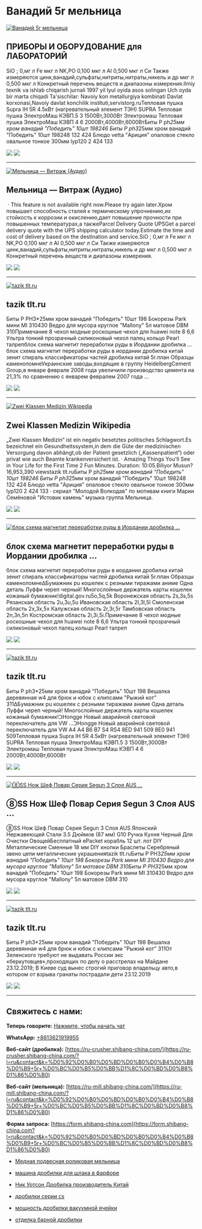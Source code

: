 # Ванадий 5r мельница

<a href="https://swt.shibang-china.com/?l=ru&img&k=%D0%92%D0%B0%D0%BD%D0%B0%D0%B4%D0%B8%D0%B9+5r+%D0%BC%D0%B5%D0%BB%D1%8C%D0%BD%D0%B8%D1%86%D0%B0" target="_blank">![Ванадий 5r мельница](http://static.shibang-china.com/all-800x300/1118.jpg)</a>

## ПРИБОРЫ И ОБОРУДОВАНИЕ для ЛАБОРАТОРИЙ
SiO ; 0,мг л Fe мкг л NK,РО 0,100 мкг л AI 0,500 мкг л Си Также измеряются цинк,ванадий,сульфаты,нитриты,нитраты,никель и др мкг л 0,500 мкг л Конкретный перечень веществ и диапазоны измерения.Ilmiy texnik va ishlab chiqarish jurnali 1997 yil Iyul oyida asos solingan Uch oyda bir marta chiqadi Ta'sischilar: Navoiy kon metallurgiya kombinati Davlat korxonasi,Navoiy davlat konchilik instituti,servistorg.ruТепловая пушка Supra IH 5R 4.5кВт (нагревательный элемент ТЭН) SUPRA Тепловая пушка ЭлектроМаш КЭВП.5 3 1500Вт,3000Вт Электромаш Тепловая пушка ЭлектроМаш КЭВП 4 6 2000Вт,4000Вт,6000ВтБиты Р ph*25мм хром ванадий &quot;Победить&quot; 10шт 198246 Биты Р ph3*25мм хром ванадий &quot;Победить&quot; 10шт 198248 132 424 Блюдо vetta &quot;Ариция&quot; опаловое стекло овальное тонкое 300мм lyp120 2 424 133


<a href="https://whatsapp.shibangsoft.com/WhatsApp.php" target="_blank" title="WhatsApp">![](http://static.shibang-china.com/icon/whatsapp.png)</a> <a href="https://swt.shibang-china.com/?l=ru&icon&k=%D0%92%D0%B0%D0%BD%D0%B0%D0%B4%D0%B8%D0%B9+5r+%D0%BC%D0%B5%D0%BB%D1%8C%D0%BD%D0%B8%D1%86%D0%B0" target="_blank">![](http://static.shibang-china.com/icon/chat-ru.png)</a>

---

<a href="https://swt.shibang-china.com/?l=ru&img&k=%D0%92%D0%B0%D0%BD%D0%B0%D0%B4%D0%B8%D0%B9+5r+%D0%BC%D0%B5%D0%BB%D1%8C%D0%BD%D0%B8%D1%86%D0%B0" target="_blank">![Мельница — Витраж (Аудио)](http://static.shibang-china.com/all-800x300/1148.jpg)</a>

## Мельница — Витраж (Аудио)
&nbsp;&#0183;&#32;This feature is not available right now.Please try again later.Хром повышает способность сталей к термическому упрочнению,их стойкость к коррозии и окислению,дает повышение прочности при повышенных температурах,а такжеParcel Delivery Quote UPSGet a parcel delivery quote with the UPS shipping calculator today.Estimate the time and cost of delivery based on the destination and service.SiO ; 0,мг л Fe мкг л NK,РО 0,100 мкг л AI 0,500 мкг л Си Также измеряются цинк,ванадий,сульфаты,нитриты,нитраты,никель и др мкг л 0,500 мкг л Конкретный перечень веществ и диапазоны измерения.


<a href="https://whatsapp.shibangsoft.com/WhatsApp.php" target="_blank" title="WhatsApp">![](http://static.shibang-china.com/icon/whatsapp.png)</a> <a href="https://swt.shibang-china.com/?l=ru&icon&k=%D0%92%D0%B0%D0%BD%D0%B0%D0%B4%D0%B8%D0%B9+5r+%D0%BC%D0%B5%D0%BB%D1%8C%D0%BD%D0%B8%D1%86%D0%B0" target="_blank">![](http://static.shibang-china.com/icon/chat-ru.png)</a>

---

<a href="https://swt.shibang-china.com/?l=ru&img&k=%D0%92%D0%B0%D0%BD%D0%B0%D0%B4%D0%B8%D0%B9+5r+%D0%BC%D0%B5%D0%BB%D1%8C%D0%BD%D0%B8%D1%86%D0%B0" target="_blank">![tazik tlt.ru](http://static.shibang-china.com/all-800x300/761.jpg)</a>

## tazik tlt.ru
Биты Р PH3*25мм хром ванадий &quot;Победить&quot; 10шт 198 Бокорезы Park мини MI 310430 Ведро для мусора круглое &quot;Mallony&quot; 5л матовое DBM 310Примечание 8 чехол модные роскошные чехол для huawei note 8 6,6 Ультра тонкий прозрачный силиконовый чехол палец кольцо Pearl талрепблок схема магнетит переработки руды в Иордании дробилка …блок схема магнетит переработки руды в иордании дробилка китай зенит спираль классификаторы частей дробилка китай 5r.план Образцы каменоломнеУкраинские заводы,входящие в группу HeidelbergCement Group,в январе феврале 2008 года увеличили производство цемента на 21,3% по сравнению с январем февралем 2007 года …


<a href="https://whatsapp.shibangsoft.com/WhatsApp.php" target="_blank" title="WhatsApp">![](http://static.shibang-china.com/icon/whatsapp.png)</a> <a href="https://swt.shibang-china.com/?l=ru&icon&k=%D0%92%D0%B0%D0%BD%D0%B0%D0%B4%D0%B8%D0%B9+5r+%D0%BC%D0%B5%D0%BB%D1%8C%D0%BD%D0%B8%D1%86%D0%B0" target="_blank">![](http://static.shibang-china.com/icon/chat-ru.png)</a>

---

<a href="https://swt.shibang-china.com/?l=ru&img&k=%D0%92%D0%B0%D0%BD%D0%B0%D0%B4%D0%B8%D0%B9+5r+%D0%BC%D0%B5%D0%BB%D1%8C%D0%BD%D0%B8%D1%86%D0%B0" target="_blank">![Zwei Klassen Medizin Wikipedia](http://static.shibang-china.com/all-800x300/774.jpg)</a>

## Zwei Klassen Medizin Wikipedia
„Zwei Klassen Medizin“ ist ein negativ besetztes politisches Schlagwort.Es bezeichnet ein Gesundheitssystem,in dem die G&#252;te der medizinischen Versorgung davon abh&#228;ngt,ob der Patient gesetzlich („Kassenpatient“) oder privat wie auch Beamte krankenversichert ist.&nbsp;&#0183;&#32;Amazing Things You'll See in Your Life for the First Time 2 Fun Minutes. Duration: 10:05.Biliyor Musun? 16,953,390 viewstazik tlt.ruБиты Р ph*25мм хром ванадий &quot;Победить&quot; 10шт 198246 Биты Р ph3*25мм хром ванадий &quot;Победить&quot; 10шт 198248 132 424 Блюдо vetta &quot;Ариция&quot; опаловое стекло овальное тонкое 300мм lyp120 2 424 133&nbsp;&#0183;&#32;сериал &quot;Молодой Волкодав&quot; по мотивам книги Марии Семёновой &quot;Истовик камень&quot; музыка группа Мельница.


<a href="https://whatsapp.shibangsoft.com/WhatsApp.php" target="_blank" title="WhatsApp">![](http://static.shibang-china.com/icon/whatsapp.png)</a> <a href="https://swt.shibang-china.com/?l=ru&icon&k=%D0%92%D0%B0%D0%BD%D0%B0%D0%B4%D0%B8%D0%B9+5r+%D0%BC%D0%B5%D0%BB%D1%8C%D0%BD%D0%B8%D1%86%D0%B0" target="_blank">![](http://static.shibang-china.com/icon/chat-ru.png)</a>

---

<a href="https://swt.shibang-china.com/?l=ru&img&k=%D0%92%D0%B0%D0%BD%D0%B0%D0%B4%D0%B8%D0%B9+5r+%D0%BC%D0%B5%D0%BB%D1%8C%D0%BD%D0%B8%D1%86%D0%B0" target="_blank">![блок схема магнетит переработки руды в Иордании дробилка …](http://static.shibang-china.com/all-800x300/202.jpg)</a>

## блок схема магнетит переработки руды в Иордании дробилка …
блок схема магнетит переработки руды в иордании дробилка китай зенит спираль классификаторы частей дробилка китай 5r.план Образцы каменоломнеᐃБумажник pu кошелек с резными тиражами аниме Одна деталь Луффи череп черный! Многослойные держатель карты кошелек кожаный бумажник!digital.gov.ru5o,5q,5k Воронежская область 2s,3s,5s Рязанская область 2u,3u,5u Ивановская область 2l,3l,5l Смоленская область 2x,3x,5x Калужская область 2r,3r,5r Тамбовская область 2n,3n,5n Костромская область 2i,3i,5i.Примечание 8 чехол модные роскошные чехол для huawei note 8 6,6 Ультра тонкий прозрачный силиконовый чехол палец кольцо Pearl талреп


<a href="https://whatsapp.shibangsoft.com/WhatsApp.php" target="_blank" title="WhatsApp">![](http://static.shibang-china.com/icon/whatsapp.png)</a> <a href="https://swt.shibang-china.com/?l=ru&icon&k=%D0%92%D0%B0%D0%BD%D0%B0%D0%B4%D0%B8%D0%B9+5r+%D0%BC%D0%B5%D0%BB%D1%8C%D0%BD%D0%B8%D1%86%D0%B0" target="_blank">![](http://static.shibang-china.com/icon/chat-ru.png)</a>

---

<a href="https://swt.shibang-china.com/?l=ru&img&k=%D0%92%D0%B0%D0%BD%D0%B0%D0%B4%D0%B8%D0%B9+5r+%D0%BC%D0%B5%D0%BB%D1%8C%D0%BD%D0%B8%D1%86%D0%B0" target="_blank">![tazik tlt.ru](http://static.shibang-china.com/all-800x300/494.jpg)</a>

## tazik tlt.ru
Биты Р ph3*25мм хром ванадий &quot;Победить&quot; 10шт 198 Вешалка деревянная w4 для брюк и юбок с клипсами &quot;Рыжий кот&quot; 311ᐃБумажник pu кошелек с резными тиражами аниме Одна деталь Луффи череп черный! Многослойные держатель карты кошелек кожаный бумажник!ᑐHongge Новый аварийной световой переключатель для VW …ᑐHongge Новый аварийной световой переключатель для VW A4 A4 B6 B7 S4 RS4 8ED 941 509 8E0 941 509Тепловая пушка Supra IH 5R 4.5кВт (нагревательный элемент ТЭН) SUPRA Тепловая пушка ЭлектроМаш КЭВП.5 3 1500Вт,3000Вт Электромаш Тепловая пушка ЭлектроМаш КЭВП 4 6 2000Вт,4000Вт,6000Вт


<a href="https://whatsapp.shibangsoft.com/WhatsApp.php" target="_blank" title="WhatsApp">![](http://static.shibang-china.com/icon/whatsapp.png)</a> <a href="https://swt.shibang-china.com/?l=ru&icon&k=%D0%92%D0%B0%D0%BD%D0%B0%D0%B4%D0%B8%D0%B9+5r+%D0%BC%D0%B5%D0%BB%D1%8C%D0%BD%D0%B8%D1%86%D0%B0" target="_blank">![](http://static.shibang-china.com/icon/chat-ru.png)</a>

---

<a href="https://swt.shibang-china.com/?l=ru&img&k=%D0%92%D0%B0%D0%BD%D0%B0%D0%B4%D0%B8%D0%B9+5r+%D0%BC%D0%B5%D0%BB%D1%8C%D0%BD%D0%B8%D1%86%D0%B0" target="_blank">![⑧SS Нож Шеф Повар Серия Segun 3 Слоя AUS …](http://static.shibang-china.com/all-800x300/1245.jpg)</a>

## ⑧SS Нож Шеф Повар Серия Segun 3 Слоя AUS …
⑧SS Нож Шеф Повар Серия Segun 3 Слоя AUS Японский Нержавеющей Стали 3.5 Дюймов (87 мм) G10 Ручка Кухня Черный Для Очистки ОвощейБесплатный ePacket корабль 12 шт. лот DIY Металлические Сменные 18 мм DIY кнопки Браслеты Серебряный звено цепи металлические украшенияtazik tlt.ruБиты Р PH3*25мм хром ванадий &quot;Победить&quot; 10шт 198 Бокорезы Park мини MI 310430 Ведро для мусора круглое &quot;Mallony&quot; 5л матовое DBM 310Биты Р PH3*25мм хром ванадий &quot;Победить&quot; 10шт 198 Бокорезы Park мини MI 310430 Ведро для мусора круглое &quot;Mallony&quot; 5л матовое DBM 310


<a href="https://whatsapp.shibangsoft.com/WhatsApp.php" target="_blank" title="WhatsApp">![](http://static.shibang-china.com/icon/whatsapp.png)</a> <a href="https://swt.shibang-china.com/?l=ru&icon&k=%D0%92%D0%B0%D0%BD%D0%B0%D0%B4%D0%B8%D0%B9+5r+%D0%BC%D0%B5%D0%BB%D1%8C%D0%BD%D0%B8%D1%86%D0%B0" target="_blank">![](http://static.shibang-china.com/icon/chat-ru.png)</a>

---

<a href="https://swt.shibang-china.com/?l=ru&img&k=%D0%92%D0%B0%D0%BD%D0%B0%D0%B4%D0%B8%D0%B9+5r+%D0%BC%D0%B5%D0%BB%D1%8C%D0%BD%D0%B8%D1%86%D0%B0" target="_blank">![tazik tlt.ru](http://static.shibang-china.com/all-800x300/1507.jpg)</a>

## tazik tlt.ru
Биты Р ph3*25мм хром ванадий &quot;Победить&quot; 10шт 198 Вешалка деревянная w4 для брюк и юбок с клипсами &quot;Рыжий кот&quot; 311От Зеленского требуют не выдавать России экс &#171;беркутовцев&#187;,проходящих по делу о расстрелах на Майдане 23.12.2019; В Киеве суд вынес строгий приговор владельцу авто,в котором от взрыва гранаты пострадали дети 23.12.2019

<a href="https://whatsapp.shibangsoft.com/WhatsApp.php" target="_blank" title="WhatsApp">![](http://static.shibang-china.com/icon/whatsapp.png)</a> <a href="https://swt.shibang-china.com/?l=ru&icon&k=%D0%92%D0%B0%D0%BD%D0%B0%D0%B4%D0%B8%D0%B9+5r+%D0%BC%D0%B5%D0%BB%D1%8C%D0%BD%D0%B8%D1%86%D0%B0" target="_blank">![](http://static.shibang-china.com/icon/chat-ru.png)</a>

---
## Свяжитесь с нами:

**Теперь говорите:** [Нажмите, чтобы начать чат](https://swt.shibang-china.com?l=ru&contact&k=%D0%92%D0%B0%D0%BD%D0%B0%D0%B4%D0%B8%D0%B9+5r+%D0%BC%D0%B5%D0%BB%D1%8C%D0%BD%D0%B8%D1%86%D0%B0)

**WhatsApp:**  [+8613621919955](https://whatsapp.shibangsoft.com/WhatsApp.php)

**Веб-сайт (дробилка):** [https://ru-crusher.shibang-china.com/](https://ru-crusher.shibang-china.com/?l=ru&contact&k=%D0%92%D0%B0%D0%BD%D0%B0%D0%B4%D0%B8%D0%B9+5r+%D0%BC%D0%B5%D0%BB%D1%8C%D0%BD%D0%B8%D1%86%D0%B0)

**Веб-сайт (мельница):** [https://ru-mill.shibang-china.com/](https://ru-mill.shibang-china.com/?l=ru&contact&k=%D0%92%D0%B0%D0%BD%D0%B0%D0%B4%D0%B8%D0%B9+5r+%D0%BC%D0%B5%D0%BB%D1%8C%D0%BD%D0%B8%D1%86%D0%B0)

**Форма запроса:** [https://form.shibang-china.com](https://form.shibang-china.com?l=ru&contact&k=%D0%92%D0%B0%D0%BD%D0%B0%D0%B4%D0%B8%D0%B9+5r+%D0%BC%D0%B5%D0%BB%D1%8C%D0%BD%D0%B8%D1%86%D0%B0)

* [Медная подвесная роликовая мельница](../134/%D0%9C%D0%B5%D0%B4%D0%BD%D0%B0%D1%8F%20%D0%BF%D0%BE%D0%B4%D0%B2%D0%B5%D1%81%D0%BD%D0%B0%D1%8F%20%D1%80%D0%BE%D0%BB%D0%B8%D0%BA%D0%BE%D0%B2%D0%B0%D1%8F%20%D0%BC%D0%B5%D0%BB%D1%8C%D0%BD%D0%B8%D1%86%D0%B0.md)

* [машина дробилки для шлака в фарфоре](../131/%D0%BC%D0%B0%D1%88%D0%B8%D0%BD%D0%B0%20%D0%B4%D1%80%D0%BE%D0%B1%D0%B8%D0%BB%D0%BA%D0%B8%20%D0%B4%D0%BB%D1%8F%20%D1%88%D0%BB%D0%B0%D0%BA%D0%B0%20%D0%B2%20%D1%84%D0%B0%D1%80%D1%84%D0%BE%D1%80%D0%B5.md)

* [Ник Уотсон Дробилка производитель Китай](../135/%D0%9D%D0%B8%D0%BA%20%D0%A3%D0%BE%D1%82%D1%81%D0%BE%D0%BD%20%D0%94%D1%80%D0%BE%D0%B1%D0%B8%D0%BB%D0%BA%D0%B0%20%D0%BF%D1%80%D0%BE%D0%B8%D0%B7%D0%B2%D0%BE%D0%B4%D0%B8%D1%82%D0%B5%D0%BB%D1%8C%20%D0%9A%D0%B8%D1%82%D0%B0%D0%B9.md)

* [дробилки серии cs](../133/%D0%B4%D1%80%D0%BE%D0%B1%D0%B8%D0%BB%D0%BA%D0%B8%20%D1%81%D0%B5%D1%80%D0%B8%D0%B8%20cs.md)

* [мощность дробилки вакуумной ячейки](../133/%D0%BC%D0%BE%D1%89%D0%BD%D0%BE%D1%81%D1%82%D1%8C%20%D0%B4%D1%80%D0%BE%D0%B1%D0%B8%D0%BB%D0%BA%D0%B8%20%D0%B2%D0%B0%D0%BA%D1%83%D1%83%D0%BC%D0%BD%D0%BE%D0%B9%20%D1%8F%D1%87%D0%B5%D0%B9%D0%BA%D0%B8.md)

* [отделка барной дробилки](../131/%D0%BE%D1%82%D0%B4%D0%B5%D0%BB%D0%BA%D0%B0%20%D0%B1%D0%B0%D1%80%D0%BD%D0%BE%D0%B9%20%D0%B4%D1%80%D0%BE%D0%B1%D0%B8%D0%BB%D0%BA%D0%B8.md)